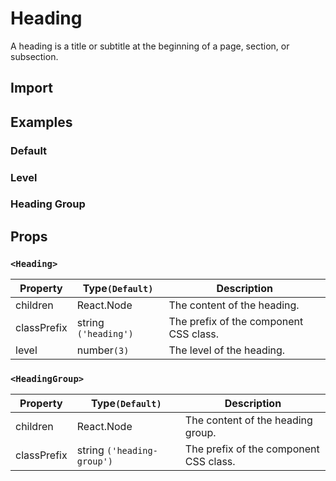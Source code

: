# Heading

A heading is a title or subtitle at the beginning of a page, section, or subsection.

## Import

<!--{include:<import-guide>}-->

## Examples

### Default

<!--{include:`basic.md`}-->

### Level

<!--{include:`level.md`}-->

### Heading Group

<!--{include:`subheading.md`}-->

## Props

### `<Heading>`

| Property    | Type`(Default)`      | Description                            |
| ----------- | -------------------- | -------------------------------------- |
| children    | React.Node           | The content of the heading.            |
| classPrefix | string `('heading')` | The prefix of the component CSS class. |
| level       | number`(3)`          | The level of the heading.              |

### `<HeadingGroup>`

| Property    | Type`(Default)`            | Description                            |
| ----------- | -------------------------- | -------------------------------------- |
| children    | React.Node                 | The content of the heading group.      |
| classPrefix | string `('heading-group')` | The prefix of the component CSS class. |
